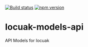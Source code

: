 [![Build status](https://github.com/cuaklabs/iocuak/workflows/build/badge.svg)](https://github.com/cuaklabs/iocuak/workflows/build/badge.svg)
[![npm version](https://img.shields.io/github/package-json/v/cuaklabs/iocuak?filename=packages%2Fiocuak-models-api%2Fpackage.json&style=plastic)](https://www.npmjs.com/package/@cuaklabs/iocuak-models-api)

# Iocuak-models-api

API Models for Iocuak
